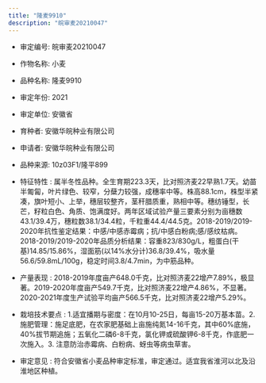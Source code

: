 ```yaml
---
title: "隆麦9910"
description: "皖审麦20210047"
---
```

* 审定编号:  皖审麦20210047

*  作物名称:  小麦

*  品种名称:  隆麦9910

*  审定年份:  2021

*  审定单位:  安徽省

* 育种者:  安徽华皖种业有限公司

*  申请者:  安徽华皖种业有限公司

*  品种来源:  10z03F1/隆平899

*  特征特性 : 
属半冬性品种。全生育期223.3天，比对照济麦22早熟1.7天。幼苗半匍匐，叶片绿色、较窄，分蘖力较强，成穗率中等。株高88.1cm，株型半紧凑，旗叶短小、上举，穗层较整齐，茎秆腊质重，熟相中等。穗纺锤型，长芒，籽粒白色、角质、饱满度好。两年区域试验产量三要素分别为亩穗数43.1/39.4万，穗粒数38.1/34.4粒，千粒重44.4/44.5克。2018-2019/2019-2020年抗性鉴定结果：中感/中感赤霉病；抗/中感白粉病;感/感纹枯病。2018-2019/2019-2020年品质分析结果：容重823/830g/L，粗蛋白(干基)14.85/15.86%，湿面筋(以14%水分计)36.8/39.4%，吸水量56.6/59.8mL/100g，稳定时间3.8/4.7min，为中筋品种。
 
*  产量表现 : 
2018-2019年度亩产648.0千克，比对照济麦22增产7.89%，极显著。2019-2020年度亩产549.7千克，比对照济麦22增产4.86%，不显著。2020-2021年度生产试验平均亩产566.5千克，比对照济麦22增产5.29%。

*  栽培技术要点 : 
1.适宜播期与密度：在10月10-25日，每亩15-20万基本苗。2. 施肥管理：施足底肥，在农家肥基础上亩施纯氮14-16千克，其中60%底施，40%拔节期追施；五氧化二磷6-8千克，氯化钾或硫酸钾6-8千克，作底肥一次施入。3. 注意防治赤霉病、白粉病、蚜虫等病虫草害。

*  审定意见 : 
符合安徽省小麦品种审定标准，审定通过。适宜我省淮河以北及沿淮地区种植。
